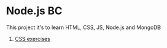 # Node.js BC

This project it's to learn HTML, CSS, JS, Node.js and MongoDB

1. [CSS exercises](css)

